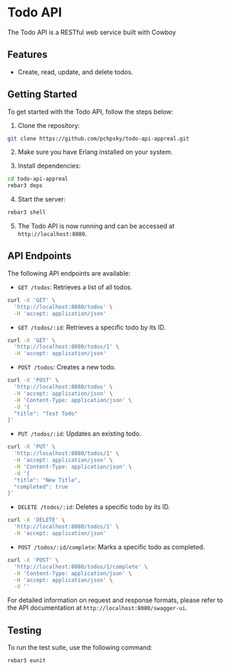 # Todo API

The Todo API is a RESTful web service built with Cowboy

## Features

- Create, read, update, and delete todos.

## Getting Started

To get started with the Todo API, follow the steps below:

1. Clone the repository:
```bash
git clone https://github.com/pchpsky/todo-api-appreal.git
```

2. Make sure you have Erlang installed on your system.

3. Install dependencies:
```bash
cd todo-api-appreal
rebar3 deps
```

4. Start the server:
```bash
rebar3 shell
```

5. The Todo API is now running and can be accessed at `http://localhost:8080`.

## API Endpoints

The following API endpoints are available:

- `GET /todos`: Retrieves a list of all todos.
```bash
curl -X 'GET' \
  'http://localhost:8080/todos' \
  -H 'accept: application/json'
```

- `GET /todos/:id`: Retrieves a specific todo by its ID.
```bash
curl -X 'GET' \
  'http://localhost:8080/todos/1' \
  -H 'accept: application/json'
```

- `POST /todos`: Creates a new todo.
```bash
curl -X 'POST' \
  'http://localhost:8080/todos' \
  -H 'accept: application/json' \
  -H 'Content-Type: application/json' \
  -d '{
  "title": "Test Todo"
}'
```

- `PUT /todos/:id`: Updates an existing todo.
```bash
curl -X 'PUT' \
  'http://localhost:8080/todos/1' \
  -H 'accept: application/json' \
  -H 'Content-Type: application/json' \
  -d '{
  "title": "New Title",
  "completed": true
}'
```

- `DELETE /todos/:id`: Deletes a specific todo by its ID.
```bash
curl -X 'DELETE' \
  'http://localhost:8080/todos/1' \
  -H 'accept: application/json'
```

- `POST /todos/:id/complete`: Marks a specific todo as completed.
```bash
curl -X 'POST' \
  'http://localhost:8080/todos/1/complete' \
  -H 'Content-Type: application/json' \
  -H 'accept: application/json' \
  -d ''
```

For detailed information on request and response formats, please refer to the API documentation at `http://localhost:8080/swagger-ui`.


## Testing

To run the test suite, use the following command:

```bash
rebar3 eunit
```
